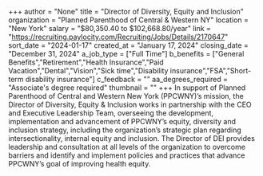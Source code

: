 +++
author = "None"
title = "Director of Diversity, Equity and Inclusion"
organization = "Planned Parenthood of Central & Western NY"
location = "New York"
salary = "$80,350.40 to $102,668.80/year"
link = "https://recruiting.paylocity.com/Recruiting/Jobs/Details/2170647"
sort_date = "2024-01-17"
created_at = "January 17, 2024"
closing_date = "December 31, 2024"
a_job_type = ["Full Time"]
b_benefits = ["General Benefits","Retirement","Health Insurance","Paid Vacation","Dental","Vision","Sick time","Disability insurance","FSA","Short-term disability insurance"]
c_feedback = ""
aa_degrees_required = "Associate's degree required"
thumbnail = ""
+++
In support of Planned Parenthood of Central and Western New York (PPCWNY)’s mission, the Director of Diversity, Equity & Inclusion works in partnership with the CEO and Executive Leadership Team, overseeing the development, implementation and advancement of PPCWNY’s equity, diversity and inclusion strategy, including the organization’s strategic plan regarding intersectionality, internal equity and inclusion. The Director of DEI provides leadership and consultation at all levels of the organization to overcome barriers and identify and implement policies and practices that advance PPCWNY’s goal of improving health equity.